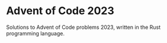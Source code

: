 # Advent of Code 2023

Solutions to Advent of Code problems 2023, written in the Rust programming language.
